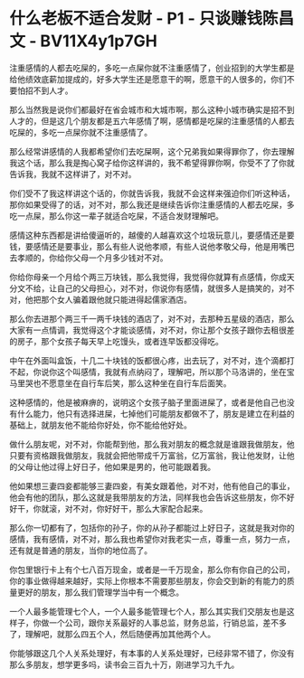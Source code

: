 # 什么老板不适合发财 - P1 - 只谈赚钱陈昌文 - BV11X4y1p7GH

注重感情的人都去吃屎的，多吃一点屎你就不注重感情了，创业招到的大学生都是给他绩效底薪加提成的，好多大学生还是愿意干的啊，愿意干的人很多的，你们不要怕招不到人才。

那么当然我是说你们都最好在省会城市和大城市啊，那么这种小城市确实是招不到人才的，但是这几个朋友都是五六年感情了啊，感情都是吃屎的注重感情的人都去吃屎的，多吃一点屎你就不注重感情了。

那么经常讲感情的人我都希望你们去吃屎啊，这个兄弟我如果得罪你了，你去理解我这个话，那么我是掏心窝子给你这样讲的，我不希望得罪你啊，你受不了了你就告诉我，我就不这样讲了，对不对。

你们受不了我这样讲这个话的，你就告诉我，我就不会这样来强迫你们听这种话，那你如果受得了的话，对不对，那么我还是继续告诉你注重感情的人都去吃屎，多吃一点屎，那么你这一辈子就适合吃屎，不适合发财理解吧。

感情这种东西都是讲给傻逼听的，越傻的人越喜欢这个垃圾玩意儿，要感情还是要钱，要感情还是要事业，那么有些人说他孝顺，有些人说他孝敬父母，他是用嘴巴去孝顺的，你给你父母一个月多少钱对不对。

你给你母亲一个月给个两三万块钱，那么我觉得，我觉得你就算有点感情，你成天分文不给，让自己的父母担心，对不对，你说你有感情，就很多人是搞笑的，对不对，他把那个女人骗着跟他就只能进得起儒家酒店。

那么你去进那个两三千一两千块钱的酒店了，对不对，去那种五星级的酒店，那么大家有一点情调，我觉得这个才能谈感情，对不对，你让那个女孩子跟你去租很差的房子，那个女孩子每天早上吃馒头，或者连早饭都没得吃。

中午在外面叫盒饭，十几二十块钱的饭都很心疼，出去玩了，对不对，连个滴都打不起，你说你这个叫感情，我就有点纳闷了，理解吧，所以那个马洛讲的，坐在宝马里哭也不愿意坐在自行车后笑，那么这种坐在自行车后面笑。

这种感情的，他是被麻痹的，说明这个女孩子脑子里面进屎了，或者是他自己也没有什么能力，他只有选择进屎，七掉他们可能朋友都做不了，朋友是建立在利益的基础上，就朋友他不能给你好处，你不能给他好处。

做什么朋友呢，对不对，你能帮到他，那么我对朋友的概念就是谁跟我做朋友，他只要有资格跟我做朋友，我就会把他带成千万富翁，亿万富翁，我让他发财，让他的父母让他过得上好日子，他如果是男的，他可能跟着我。

他如果想三妻四妾都能够三妻四妾，有美女跟着他，对不对，他有他自己的事业，他会有他的团队，那么这就是我带朋友的方法，同样我也会告诉这些朋友，你不好好干，你就滚，对不对，你好好干，那么大家配合起来。

那么你一切都有了，包括你的孙子，你的从孙子都能过上好日子，这就是我对你的感情，我有感情，对不对，那么我也希望你对我老实一点，尊重一点，努力一点，还有就是普通的朋友，当你的地位高了。

你包里银行卡上有个七八百万现金，或者是一千万现金，那么你有你自己的公司，你的事业做得越来越好，实际上你根本不需要那些朋友，你会交到新的有能力的质量更好的朋友，那么我们管理学当中有一个概念。

一个人最多能管理七个人，一个人最多能管理七个人，那么其实我们交朋友也是这样子，你做一个公司，跟你关系最好的人事总监，财务总监，行销总监，差不多了，理解吧，就那么四五个人，然后随便再加其他两个人。

你能够跟这几个人关系处理好，有本事的人关系处理好，已经非常不错了，你没有那么多朋友，想学更多吗，读书会三百九十万，刚进学习九千九。

